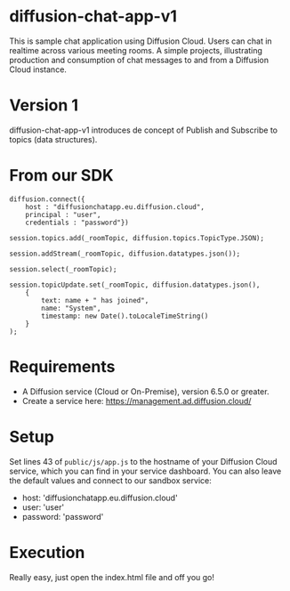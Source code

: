# diffusion-chat-app-v1

This is sample chat application using Diffusion Cloud.
Users can chat in realtime across various meeting rooms.
A simple projects, illustrating production and consumption of chat messages to and from a Diffusion Cloud instance.

# Version 1

diffusion-chat-app-v1 introduces de concept of Publish and Subscribe to topics (data structures).

# From our SDK

```
diffusion.connect({
	host : "diffusionchatapp.eu.diffusion.cloud",
	principal : "user",
	credentials : "password"})
```
```
session.topics.add(_roomTopic, diffusion.topics.TopicType.JSON);
```
```
session.addStream(_roomTopic, diffusion.datatypes.json());
```
```
session.select(_roomTopic);
```
```
session.topicUpdate.set(_roomTopic, diffusion.datatypes.json(), 
	{
		text: name + " has joined",
		name: "System",
		timestamp: new Date().toLocaleTimeString()
	}
);
```

# Requirements

* A Diffusion service (Cloud or On-Premise), version 6.5.0 or greater.
* Create a service here: https://management.ad.diffusion.cloud/

# Setup

Set lines 43 of `public/js/app.js` to the hostname of your Diffusion Cloud service, which you can find in your service dashboard.
You can also leave the default values and connect to our sandbox service:
* host: 'diffusionchatapp.eu.diffusion.cloud'
* user: 'user'
* password: 'password'

# Execution

Really easy, just open the index.html file and off you go!
